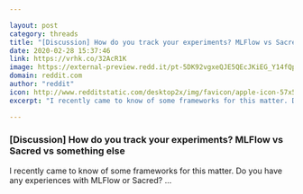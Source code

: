 ```yaml
---

layout: post
category: threads
title: "[Discussion] How do you track your experiments? MLFlow vs Sacred vs something else"
date: 2020-02-28 15:37:46
link: https://vrhk.co/32AcR1K
image: https://external-preview.redd.it/pt-5DK92vgxeQJE5QEcJKiEG_Y14fQpwsEUyfaKxd9o.jpg?width=400&height=209.42408377&auto=webp&crop=400:209.42408377,smart&s=be70c4828fd9ba2dca9c62a61e86e4aaa060e21c
domain: reddit.com
author: "reddit"
icon: http://www.redditstatic.com/desktop2x/img/favicon/apple-icon-57x57.png
excerpt: "I recently came to know of some frameworks for this matter. Do you have any experiences with MLFlow or Sacred? ..."

---
```


### [Discussion] How do you track your experiments? MLFlow vs Sacred vs something else

I recently came to know of some frameworks for this matter. Do you have any experiences with MLFlow or Sacred? ...